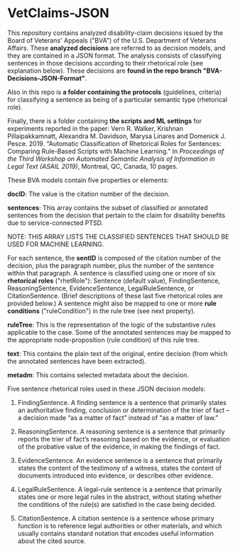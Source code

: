 # VetClaims-JSON
This repository contains analyzed disability-claim decisions issued by the Board of Veterans' Appeals ("BVA") of the U.S. Department of Veterans Affairs. These <b>analyzed decisions</b> are referred to as decision models, and they are contained in a JSON format. The analysis consists of classifying sentences in those decisions according to their rhetorical role (see explanation below). These decisions are <b>found in the repo branch "BVA-Decisions-JSON-Format"</b>.

Also in this repo is <b>a folder containing the protocols</b> (guidelines, criteria) for classifying a sentence as being of a particular semantic type (rhetorical role).

Finally, there is a folder containing <b>the scripts and ML settings</b> for experiments reported in the paper: Vern R. Walker, Krishnan Pillaipakkamnatt, Alexandra M. Davidson, Marysa Linares and Domenick J. Pesce. 2019. "Automatic Classification of Rhetorical Roles for Sentences: Comparing Rule-Based Scripts with Machine Learning." In <i>Proceedings of the Third Workshop on Automated Semantic Analysis of Information in Legal Text (ASAIL 2019)</i>, Montreal, QC, Canada, 10 pages.

These BVA models contain five properties or elements:

<b>docID</b>: The value is the citation number of the decision.

<b>sentences</b>: This array contains the subset of classified or annotated sentences from the decision that pertain to the claim for disability benefits due to service-connected PTSD.

NOTE: THIS ARRAY LISTS THE CLASSIFIED SENTENCES THAT SHOULD BE USED FOR MACHINE LEARNING.

For each sentence, the <b>sentID</b> is composed of the citation number of the decision, plus the paragraph number, plus the number of the sentence within that paragraph. A sentence is classified using one or more of six <b>rhetorical roles</b> ("rhetRole"): Sentence (default value), FindingSentence, ReasoningSentence, EvidenceSentence, LegalRuleSentence, or CitationSentence. (Brief descriptions of these last five rhetorical roles are provided below.) A sentence might also be mapped to one or more <b>rule conditions</b> ("ruleCondition") in the rule tree (see next property).

<b>ruleTree</b>: This is the representation of the logic of the substantive rules applicable to the case. Some of the annotated sentences may be mapped to the appropriate node-proposition (rule condition) of this rule tree.

<b>text</b>: This contains the plain text of the original, entire decision (from which the annotated sentences have been extracted).

<b>metadm</b>: This contains selected metadata about the decision.

Five sentence rhetorical roles used in these JSON decision models:

1. FindingSentence. A finding sentence is a sentence that primarily states an authoritative finding, conclusion or determination of the trier of fact – a decision made “as a matter of fact” instead of “as a matter of law.”

2. ReasoningSentence. A reasoning sentence is a sentence that primarily reports the trier of fact’s reasoning based on the evidence, or evaluation of the probative value of the evidence, in making the findings of fact.

3. EvidenceSentence. An evidence sentence is a sentence that primarily states the content of the testimony of a witness, states the content of documents introduced into evidence, or describes other evidence.

4. LegalRuleSentence. A legal-rule sentence is a sentence that primarily states one or more legal rules in the abstract, without stating whether the conditions of the rule(s) are satisfied in the case being decided.

5. CitationSentence. A citation sentence is a sentence whose primary function is to reference legal authorities or other materials, and which usually contains standard notation that encodes useful information about the cited source.
